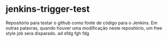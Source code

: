 # jenkins-trigger-test
Repositório para testar o github como fonte de código para o Jenkins. Em outras palavras, quando houver uma modificação neste repositório, um free style job sera disparado.
ad
sfdg
fgh
fdg

